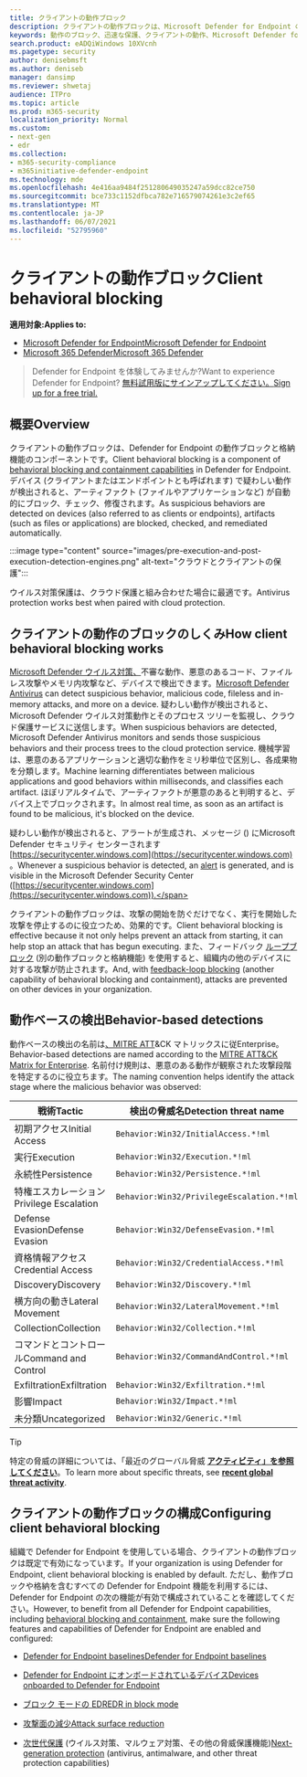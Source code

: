 ```yaml
---
title: クライアントの動作ブロック
description: クライアントの動作ブロックは、Microsoft Defender for Endpoint の動作ブロックと格納機能の一部です。
keywords: 動作のブロック、迅速な保護、クライアントの動作、Microsoft Defender for Endpoint
search.product: eADQiWindows 10XVcnh
ms.pagetype: security
author: denisebmsft
ms.author: deniseb
manager: dansimp
ms.reviewer: shwetaj
audience: ITPro
ms.topic: article
ms.prod: m365-security
localization_priority: Normal
ms.custom:
- next-gen
- edr
ms.collection:
- m365-security-compliance
- m365initiative-defender-endpoint
ms.technology: mde
ms.openlocfilehash: 4e416aa9484f251280649035247a59dcc82ce750
ms.sourcegitcommit: bce733c1152dfbca782e716579074261e3c2ef65
ms.translationtype: MT
ms.contentlocale: ja-JP
ms.lasthandoff: 06/07/2021
ms.locfileid: "52795960"
---
```

# <a name="client-behavioral-blocking"></a><span data-ttu-id="ab788-104">クライアントの動作ブロック</span><span class="sxs-lookup"><span data-stu-id="ab788-104">Client behavioral blocking</span></span>

<span data-ttu-id="ab788-105">**適用対象:**</span><span class="sxs-lookup"><span data-stu-id="ab788-105">**Applies to:**</span></span>
- [<span data-ttu-id="ab788-106">Microsoft Defender for Endpoint</span><span class="sxs-lookup"><span data-stu-id="ab788-106">Microsoft Defender for Endpoint</span></span>](https://go.microsoft.com/fwlink/p/?linkid=2154037)
- [<span data-ttu-id="ab788-107">Microsoft 365 Defender</span><span class="sxs-lookup"><span data-stu-id="ab788-107">Microsoft 365 Defender</span></span>](https://go.microsoft.com/fwlink/?linkid=2118804)

><span data-ttu-id="ab788-108">Defender for Endpoint を体験してみませんか?</span><span class="sxs-lookup"><span data-stu-id="ab788-108">Want to experience Defender for Endpoint?</span></span> [<span data-ttu-id="ab788-109">無料試用版にサインアップしてください。</span><span class="sxs-lookup"><span data-stu-id="ab788-109">Sign up for a free trial.</span></span>](https://www.microsoft.com/microsoft-365/windows/microsoft-defender-atp?ocid=docs-wdatp-assignaccess-abovefoldlink)

## <a name="overview"></a><span data-ttu-id="ab788-110">概要</span><span class="sxs-lookup"><span data-stu-id="ab788-110">Overview</span></span>

<span data-ttu-id="ab788-111">クライアントの動作ブロックは、Defender [](behavioral-blocking-containment.md) for Endpoint の動作ブロックと格納機能のコンポーネントです。</span><span class="sxs-lookup"><span data-stu-id="ab788-111">Client behavioral blocking is a component of [behavioral blocking and containment capabilities](behavioral-blocking-containment.md) in Defender for Endpoint.</span></span> <span data-ttu-id="ab788-112">デバイス (クライアントまたはエンドポイントとも呼ばれます) で疑わしい動作が検出されると、アーティファクト (ファイルやアプリケーションなど) が自動的にブロック、チェック、修復されます。</span><span class="sxs-lookup"><span data-stu-id="ab788-112">As suspicious behaviors are detected on devices (also referred to as clients or endpoints), artifacts (such as files or applications) are blocked, checked, and remediated automatically.</span></span> 

:::image type="content" source="images/pre-execution-and-post-execution-detection-engines.png" alt-text="クラウドとクライアントの保護":::

<span data-ttu-id="ab788-114">ウイルス対策保護は、クラウド保護と組み合わせた場合に最適です。</span><span class="sxs-lookup"><span data-stu-id="ab788-114">Antivirus protection works best when paired with cloud protection.</span></span>

## <a name="how-client-behavioral-blocking-works"></a><span data-ttu-id="ab788-115">クライアントの動作のブロックのしくみ</span><span class="sxs-lookup"><span data-stu-id="ab788-115">How client behavioral blocking works</span></span>

<span data-ttu-id="ab788-116">[Microsoft Defender ウイルス対策、](microsoft-defender-antivirus-in-windows-10.md)不審な動作、悪意のあるコード、ファイルレス攻撃やメモリ内攻撃など、デバイスで検出できます。</span><span class="sxs-lookup"><span data-stu-id="ab788-116">[Microsoft Defender Antivirus](microsoft-defender-antivirus-in-windows-10.md) can detect suspicious behavior, malicious code, fileless and in-memory attacks, and more on a device.</span></span> <span data-ttu-id="ab788-117">疑わしい動作が検出されると、Microsoft Defender ウイルス対策動作とそのプロセス ツリーを監視し、クラウド保護サービスに送信します。</span><span class="sxs-lookup"><span data-stu-id="ab788-117">When suspicious behaviors are detected, Microsoft Defender Antivirus monitors and sends those suspicious behaviors and their process trees to the cloud protection service.</span></span> <span data-ttu-id="ab788-118">機械学習は、悪意のあるアプリケーションと適切な動作をミリ秒単位で区別し、各成果物を分類します。</span><span class="sxs-lookup"><span data-stu-id="ab788-118">Machine learning differentiates between malicious applications and good behaviors within milliseconds, and classifies each artifact.</span></span> <span data-ttu-id="ab788-119">ほぼリアルタイムで、アーティファクトが悪意のあると判明すると、デバイス上でブロックされます。</span><span class="sxs-lookup"><span data-stu-id="ab788-119">In almost real time, as soon as an artifact is found to be malicious, it's blocked on the device.</span></span> 

<span data-ttu-id="ab788-120">疑わしい動作が検出されると、アラートが生成[](alerts-queue.md)され、メッセージ () にMicrosoft Defender セキュリティ センターされます [https://securitycenter.windows.com](https://securitycenter.windows.com) 。</span><span class="sxs-lookup"><span data-stu-id="ab788-120">Whenever a suspicious behavior is detected, an [alert](alerts-queue.md) is generated, and is visible in the Microsoft Defender Security Center ([https://securitycenter.windows.com](https://securitycenter.windows.com)).</span></span>

<span data-ttu-id="ab788-121">クライアントの動作ブロックは、攻撃の開始を防ぐだけでなく、実行を開始した攻撃を停止するのに役立つため、効果的です。</span><span class="sxs-lookup"><span data-stu-id="ab788-121">Client behavioral blocking is effective because it not only helps prevent an attack from starting, it can help stop an attack that has begun executing.</span></span> <span data-ttu-id="ab788-122">また、フィードバック [ループブロック](feedback-loop-blocking.md) (別の動作ブロックと格納機能) を使用すると、組織内の他のデバイスに対する攻撃が防止されます。</span><span class="sxs-lookup"><span data-stu-id="ab788-122">And, with [feedback-loop blocking](feedback-loop-blocking.md) (another capability of behavioral blocking and containment), attacks are prevented on other devices in your organization.</span></span>

## <a name="behavior-based-detections"></a><span data-ttu-id="ab788-123">動作ベースの検出</span><span class="sxs-lookup"><span data-stu-id="ab788-123">Behavior-based detections</span></span>

<span data-ttu-id="ab788-124">動作ベースの検出の名前は[、MITRE ATT](https://attack.mitre.org/matrices/enterprise)&CK マトリックスに従Enterprise。</span><span class="sxs-lookup"><span data-stu-id="ab788-124">Behavior-based detections are named according to the [MITRE ATT&CK Matrix for Enterprise](https://attack.mitre.org/matrices/enterprise).</span></span> <span data-ttu-id="ab788-125">名前付け規則は、悪意のある動作が観察された攻撃段階を特定するのに役立ちます。</span><span class="sxs-lookup"><span data-stu-id="ab788-125">The naming convention helps identify the attack stage where the malicious behavior was observed:</span></span>


|<span data-ttu-id="ab788-126">戦術</span><span class="sxs-lookup"><span data-stu-id="ab788-126">Tactic</span></span> |   <span data-ttu-id="ab788-127">検出の脅威名</span><span class="sxs-lookup"><span data-stu-id="ab788-127">Detection threat name</span></span> |
|----|----|
|<span data-ttu-id="ab788-128">初期アクセス</span><span class="sxs-lookup"><span data-stu-id="ab788-128">Initial Access</span></span> | `Behavior:Win32/InitialAccess.*!ml` |
|<span data-ttu-id="ab788-129">実行</span><span class="sxs-lookup"><span data-stu-id="ab788-129">Execution</span></span>  | `Behavior:Win32/Execution.*!ml` |
|<span data-ttu-id="ab788-130">永続性</span><span class="sxs-lookup"><span data-stu-id="ab788-130">Persistence</span></span>    | `Behavior:Win32/Persistence.*!ml` |
|<span data-ttu-id="ab788-131">特権エスカレーション</span><span class="sxs-lookup"><span data-stu-id="ab788-131">Privilege Escalation</span></span>   | `Behavior:Win32/PrivilegeEscalation.*!ml` |
|<span data-ttu-id="ab788-132">Defense Evasion</span><span class="sxs-lookup"><span data-stu-id="ab788-132">Defense Evasion</span></span>    | `Behavior:Win32/DefenseEvasion.*!ml` |
|<span data-ttu-id="ab788-133">資格情報アクセス</span><span class="sxs-lookup"><span data-stu-id="ab788-133">Credential Access</span></span>  | `Behavior:Win32/CredentialAccess.*!ml` |
|<span data-ttu-id="ab788-134">Discovery</span><span class="sxs-lookup"><span data-stu-id="ab788-134">Discovery</span></span>  | `Behavior:Win32/Discovery.*!ml` |
|<span data-ttu-id="ab788-135">横方向の動き</span><span class="sxs-lookup"><span data-stu-id="ab788-135">Lateral Movement</span></span> | `Behavior:Win32/LateralMovement.*!ml` |
|<span data-ttu-id="ab788-136">Collection</span><span class="sxs-lookup"><span data-stu-id="ab788-136">Collection</span></span> |   `Behavior:Win32/Collection.*!ml` |
|<span data-ttu-id="ab788-137">コマンドとコントロール</span><span class="sxs-lookup"><span data-stu-id="ab788-137">Command and Control</span></span> | `Behavior:Win32/CommandAndControl.*!ml` |
|<span data-ttu-id="ab788-138">Exfiltration</span><span class="sxs-lookup"><span data-stu-id="ab788-138">Exfiltration</span></span>   | `Behavior:Win32/Exfiltration.*!ml` |
|<span data-ttu-id="ab788-139">影響</span><span class="sxs-lookup"><span data-stu-id="ab788-139">Impact</span></span> | `Behavior:Win32/Impact.*!ml` |
|<span data-ttu-id="ab788-140">未分類</span><span class="sxs-lookup"><span data-stu-id="ab788-140">Uncategorized</span></span>  | `Behavior:Win32/Generic.*!ml` |

> [!TIP]
> <span data-ttu-id="ab788-141">特定の脅威の詳細については、「最近のグローバル脅威 **[アクティビティ」を参照してください](https://www.microsoft.com/wdsi/threats)**。</span><span class="sxs-lookup"><span data-stu-id="ab788-141">To learn more about specific threats, see **[recent global threat activity](https://www.microsoft.com/wdsi/threats)**.</span></span>


## <a name="configuring-client-behavioral-blocking"></a><span data-ttu-id="ab788-142">クライアントの動作ブロックの構成</span><span class="sxs-lookup"><span data-stu-id="ab788-142">Configuring client behavioral blocking</span></span>

<span data-ttu-id="ab788-143">組織で Defender for Endpoint を使用している場合、クライアントの動作ブロックは既定で有効になっています。</span><span class="sxs-lookup"><span data-stu-id="ab788-143">If your organization is using Defender for Endpoint, client behavioral blocking is enabled by default.</span></span> <span data-ttu-id="ab788-144">ただし、動作ブロックや格納を含むすべての Defender [](behavioral-blocking-containment.md)for Endpoint 機能を利用するには、Defender for Endpoint の次の機能が有効で構成されていることを確認してください。</span><span class="sxs-lookup"><span data-stu-id="ab788-144">However, to benefit from all Defender for Endpoint capabilities, including [behavioral blocking and containment](behavioral-blocking-containment.md), make sure the following features and capabilities of Defender for Endpoint are enabled and configured:</span></span>

- [<span data-ttu-id="ab788-145">Defender for Endpoint baselines</span><span class="sxs-lookup"><span data-stu-id="ab788-145">Defender for Endpoint baselines</span></span>](configure-machines-security-baseline.md)

- [<span data-ttu-id="ab788-146">Defender for Endpoint にオンボードされているデバイス</span><span class="sxs-lookup"><span data-stu-id="ab788-146">Devices onboarded to Defender for Endpoint</span></span>](onboard-configure.md)

- [<span data-ttu-id="ab788-147">ブロック モードの EDR</span><span class="sxs-lookup"><span data-stu-id="ab788-147">EDR in block mode</span></span>](edr-in-block-mode.md)

- [<span data-ttu-id="ab788-148">攻撃面の減少</span><span class="sxs-lookup"><span data-stu-id="ab788-148">Attack surface reduction</span></span>](attack-surface-reduction.md)

- <span data-ttu-id="ab788-149">[次世代保護](configure-microsoft-defender-antivirus-features.md) (ウイルス対策、マルウェア対策、その他の脅威保護機能)</span><span class="sxs-lookup"><span data-stu-id="ab788-149">[Next-generation protection](configure-microsoft-defender-antivirus-features.md) (antivirus, antimalware, and other threat protection capabilities)</span></span>

